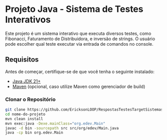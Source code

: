 # Projeto Java - Sistema de Testes Interativos

Este projeto é um sistema interativo que executa diversos testes, como Fibonacci, Faturamento de Distribuidora, e inversão de strings. O usuário pode escolher qual teste executar via entrada de comandos no console.

## Requisitos

Antes de começar, certifique-se de que você tenha o seguinte instalado:

- [Java JDK 21+](https://www.oracle.com/java/technologies/javase-downloads.html)
- [Maven](https://maven.apache.org/) (opcional, caso utilize Maven como gerenciador de build)

### Clonar o Repositório

```bash
git clone https://github.com/EricksonLOOP/RespostasTestesTargetSistemas.git
cd nome-do-projeto
mvn clean install
mvn exec:java -Dexe.mainClass="org.edev.Main"
javac -d bin -sourcepath src src/org/edev/Main.java
java -cp bin org.edev.Main
```
